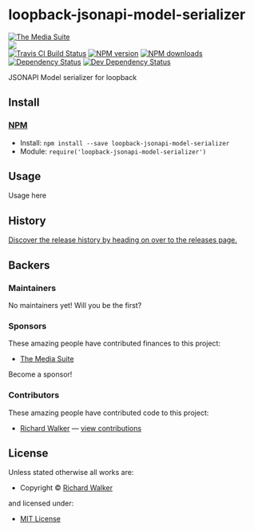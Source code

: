 <!-- TITLE/ -->

<h1>loopback-jsonapi-model-serializer</h1>

<!-- /TITLE -->


<!-- BADGES/ -->

<span class="badge-badge"><a href="https://mediasuite.co.nz" title="The Media Suite"><img src="https://mediasuite.co.nz/ms-badge.png" alt="The Media Suite" /></a></span>
<br class="badge-separator" />
<span class="badge-badge"><a href="https://nodei.co/npm/loopback-jsonapi-model-validator"><img src="https://nodei.co/npm/loopback-jsonapi-model-validator.png?downloads=true&stars=true" /></a></span>
<br class="badge-separator" />
<span class="badge-travisci"><a href="http://travis-ci.org/digitalsadhu/loopback-jsonapi-model-serializer" title="Check this project's build status on TravisCI"><img src="https://img.shields.io/travis/digitalsadhu/loopback-jsonapi-model-serializer/master.svg" alt="Travis CI Build Status" /></a></span>
<span class="badge-npmversion"><a href="https://npmjs.org/package/loopback-jsonapi-model-serializer" title="View this project on NPM"><img src="https://img.shields.io/npm/v/loopback-jsonapi-model-serializer.svg" alt="NPM version" /></a></span>
<span class="badge-npmdownloads"><a href="https://npmjs.org/package/loopback-jsonapi-model-serializer" title="View this project on NPM"><img src="https://img.shields.io/npm/dm/loopback-jsonapi-model-serializer.svg" alt="NPM downloads" /></a></span>
<span class="badge-daviddm"><a href="https://david-dm.org/digitalsadhu/loopback-jsonapi-model-serializer" title="View the status of this project's dependencies on DavidDM"><img src="https://img.shields.io/david/digitalsadhu/loopback-jsonapi-model-serializer.svg" alt="Dependency Status" /></a></span>
<span class="badge-daviddmdev"><a href="https://david-dm.org/digitalsadhu/loopback-jsonapi-model-serializer#info=devDependencies" title="View the status of this project's development dependencies on DavidDM"><img src="https://img.shields.io/david/dev/digitalsadhu/loopback-jsonapi-model-serializer.svg" alt="Dev Dependency Status" /></a></span>

<!-- /BADGES -->


<!-- DESCRIPTION/ -->

JSONAPI Model serializer for loopback

<!-- /DESCRIPTION -->


<!-- INSTALL/ -->

<h2>Install</h2>

<a href="https://npmjs.com" title="npm is a package manager for javascript"><h3>NPM</h3></a><ul>
<li>Install: <code>npm install --save loopback-jsonapi-model-serializer</code></li>
<li>Module: <code>require('loopback-jsonapi-model-serializer')</code></li></ul>

<!-- /INSTALL -->


## Usage

Usage here

<!-- HISTORY/ -->

<h2>History</h2>

<a href="https://github.com/digitalsadhu/loopback-jsonapi-model-serializer/releases">Discover the release history by heading on over to the releases page.</a>

<!-- /HISTORY -->


<!-- BACKERS/ -->

<h2>Backers</h2>

<h3>Maintainers</h3>

No maintainers yet! Will you be the first?

<h3>Sponsors</h3>

These amazing people have contributed finances to this project:

<ul><li><a href="http://mediasuite.co.nz">The Media Suite</a></li></ul>

Become a sponsor!



<h3>Contributors</h3>

These amazing people have contributed code to this project:

<ul><li><a href="http://lovebeer.nz/">Richard Walker</a> — <a href="https://github.com/digitalsadhu/loopback-jsonapi-model-serializer/commits?author=digitalsadhu" title="View the GitHub contributions of Richard Walker on repository digitalsadhu/loopback-jsonapi-model-serializer">view contributions</a></li></ul>



<!-- /BACKERS -->


<!-- LICENSE/ -->

<h2>License</h2>

Unless stated otherwise all works are:

<ul><li>Copyright &copy; <a href="http://lovebeer.nz/">Richard Walker</a></li></ul>

and licensed under:

<ul><li><a href="http://spdx.org/licenses/MIT.html">MIT License</a></li></ul>

<!-- /LICENSE -->
